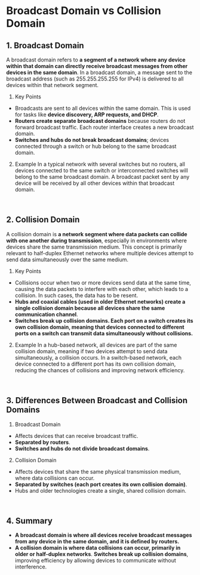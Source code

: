 <br>

# Broadcast Domain vs Collision Domain

## 1. Broadcast Domain
A broadcast domain refers to **a segment of a network where any device within that domain can directly receive broadcast messages from other devices in the same domain**. In a broadcast domain, a message sent to the broadcast address (such as 255.255.255.255 for IPv4) is delivered to all devices within that network segment.

1. Key Points
  - Broadcasts are sent to all devices within the same domain. This is used for tasks like **device discovery, ARP requests, and DHCP**.
  - **Routers create separate broadcast domains** because routers do not forward broadcast traffic. Each router interface creates a new broadcast domain.
  - **Switches and hubs do not break broadcast domains**; devices connected through a switch or hub belong to the same broadcast domain.

2. Example
In a typical network with several switches but no routers, all devices connected to the same switch or interconnected switches will belong to the same broadcast domain. A broadcast packet sent by any device will be received by all other devices within that broadcast domain.  
<br>

## 2. Collision Domain
A collision domain is **a network segment where data packets can collide with one another during transmission**, especially in environments where devices share the same transmission medium. This concept is primarily relevant to half-duplex Ethernet networks where multiple devices attempt to send data simultaneously over the same medium.

1. Key Points
  - Collisions occur when two or more devices send data at the same time, causing the data packets to interfere with each other, which leads to a collision. In such cases, the data has to be resent.
  - **Hubs and coaxial cables (used in older Ethernet networks) create a single collision domain because all devices share the same communication channel**.
  - **Switches break up collision domains. Each port on a switch creates its own collision domain, meaning that devices connected to different ports on a switch can transmit data simultaneously without collisions.**

2. Example
In a hub-based network, all devices are part of the same collision domain, meaning if two devices attempt to send data simultaneously, a collision occurs. In a switch-based network, each device connected to a different port has its own collision domain, reducing the chances of collisions and improving network efficiency.  
<br>

## 3. Differences Between Broadcast and Collision Domains
1. Broadcast Domain
  - Affects devices that can receive broadcast traffic.
  - **Separated by routers**.
  - **Switches and hubs do not divide broadcast domains**.

2. Collision Domain
  - Affects devices that share the same physical transmission medium, where data collisions can occur.
  - **Separated by switches (each port creates its own collision domain)**.
  - Hubs and older technologies create a single, shared collision domain.  
<br>

## 4. Summary
  - **A broadcast domain is where all devices receive broadcast messages from any device in the same domain, and it is defined by routers.**
  - **A collision domain is where data collisions can occur, primarily in older or half-duplex networks**. **Switches break up collision domains**, improving efficiency by allowing devices to communicate without interference.  
<br>
